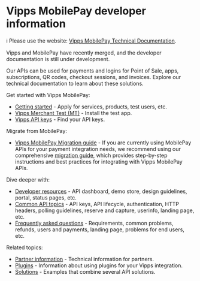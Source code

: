 <!-- START_METADATA
---
title: Vipps MobilePay developer information
sidebar_label: Introduction
sidebar_position: 1
hide_table_of_contents: true
description: Find information related to integrating with the Vipps MobilePay APIs.
pagination_next: null
pagination_prev: null
---
END_METADATA -->

# Vipps MobilePay developer information

<!-- START_COMMENT -->

ℹ️ Please use the website:
[Vipps MobilePay Technical Documentation](https://developer.vippsmobilepay.com/).

<!-- END_COMMENT -->

Vipps and MobilePay have recently merged, and the developer documentation is still under development.


Our APIs can be used for payments and logins for Point of Sale, apps, subscriptions, QR codes, checkout sessions, and invoices.  Explore our technical documentation to learn about these solutions.

Get started with Vipps MobilePay:

* [Getting started](./getting-started.md) - Apply for services, products, test users, etc.
* [Vipps Merchant Test (MT)](./test-environment.md) - Install the test app.
* [Vipps API keys](./common-topics/api-keys.md) - Find your API keys.

Migrate from MobilePay:

* [Vipps MobilePay Migration guide](mp-migration-guide.md) - If you are currently using MobilePay APIs for your payment integration needs, we recommend using our comprehensive [migration guide](mp-migration-guide.md), which provides step-by-step instructions and best practices for integrating with Vipps MobilePay APIs.

Dive deeper with:

* [Developer resources](https://developer.vippsmobilepay.com/docs/vipps-developers/developer-resources) - API dashboard, demo store, design guidelines, portal, status pages, etc.
* [Common API topics](https://developer.vippsmobilepay.com/docs/vipps-developers/common-topics) - API keys, API lifecycle, authentication, HTTP headers, polling guidelines, reserve and capture, userinfo, landing page, etc.
* [Frequently asked questions](https://developer.vippsmobilepay.com/docs/vipps-developers/faqs) - Requirements, common problems, refunds, users and payments, landing page, problems for end users, etc.

Related topics:

* [Partner information](https://developer.vippsmobilepay.com/docs/vipps-partner) - Technical information for partners.
* [Plugins](https://developer.vippsmobilepay.com/docs/vipps-plugins) - Information about using plugins for your Vipps integration.
* [Solutions](https://developer.vippsmobilepay.com/docs/vipps-solutions) - Examples that combine several API solutions.
